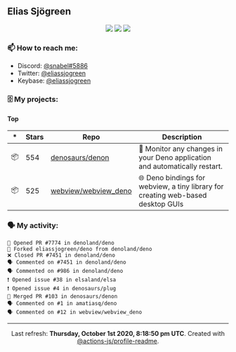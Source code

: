 ## Elias Sjögreen

<p align="center">
  <img src="https://img.shields.io/badge/🎂-dec. 2003-success" />
  <img src="https://img.shields.io/badge/🌎-Stockholm-informational" />
  <img src="https://img.shields.io/badge/👦-He/Him-informational" />
</p>

### 📫 How to reach me:

- Discord: [@snabel#5886](https://discord.com/users/267978757799673866)
- Twitter: [@eliassjogreen](https://twitter.com/eliassjogreen)
- Keybase: [@eliassjogreen](https://keybase.io/eliassjogreen)

### 🗄 My projects:

#### Top
|*|Stars|Repo|Description|
|---|---|---|---|
| 📦 | 554 | [denosaurs/denon](https://github.com/denosaurs/denon) | 👀 Monitor any changes in your Deno application and automatically restart. |
| 📦 | 525 | [webview/webview_deno](https://github.com/webview/webview_deno) | 🌐 Deno bindings for webview, a tiny library for creating web-based desktop GUIs |

### 🗣 My activity:

```
💪 Opened PR #7774 in denoland/deno
🍴 Forked eliassjogreen/deno from denoland/deno
❌ Closed PR #7451 in denoland/deno
🗣 Commented on #7451 in denoland/deno
🗣 Commented on #986 in denoland/deno
❗️ Opened issue #38 in elsaland/elsa
❗️ Opened issue #4 in denosaurs/plug
🎉 Merged PR #103 in denosaurs/denon
🗣 Commented on #1 in amatiasq/deno
🗣 Commented on #12 in webview/webview_deno
```

------------
<p align="center">Last refresh: <b>Thursday, October 1st 2020, 8:18:50 pm UTC</b>. Created with <a href=https://github.com/marketplace/actions/profile-readme>@actions-js/profile-readme</a>.</p>
